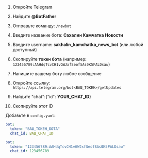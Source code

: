 



1. Откройте Telegram
2. Найдите **@BotFather** 
3. Отправьте команду: `/newbot`
4. Введите название бота: **Сахалин Камчатка Новости**
5. Введите username: **sakhalin_kamchatka_news_bot** (или любой доступный)
6. Скопируйте **токен бота** (например: `123456789:AAHdqTcvCH1vGWJxfSeofSAs0K5PALDsaw`)



1. Напишите вашему боту любое сообщение
2. Откройте ссылку: `https://api.telegram.org/bot<ВАШ_ТОКЕН>/getUpdates`
3. Найдите "chat":{"id": **YOUR_CHAT_ID**}
4. Скопируйте этот ID



Добавьте в `config.yaml`:
```yaml
bot:
  token: "ВАШ_ТОКЕН_БОТА"
  chat_id: ВАШ_CHAT_ID
```


```yaml
bot:
  token: "123456789:AAHdqTcvCH1vGWJxfSeofSAs0K5PALDsaw"
  chat_id: 123456789
```
